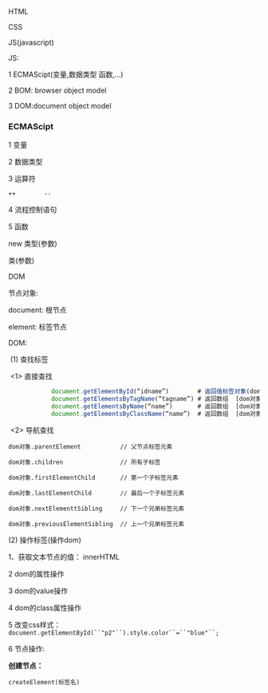 HTML

CSS

JS(javascript)

JS: 

   1  ECMAScipt(变量,数据类型 函数,...)  

   2  BOM: browser object model 

   3  DOM:document object model 



### ECMAScipt

1 变量

2 数据类型

3 运算符

```
++        -- 
```



4 流程控制语句

5 函数



new 类型(参数)

类(参数)







DOM

节点对象:

document: 根节点

element:  标签节点





DOM:

​      (1) 查找标签

​                <1>  直接查找                

```js
            document.getElementById(“idname”)        # 返回值标签对象(dom对象)
            document.getElementsByTagName(“tagname”) # 返回数组  [dom对象1,...]
            document.getElementsByName(“name”)       # 返回数组  [dom对象1,...]
            document.getElementsByClassName(“name”)  # 返回数组  [dom对象1,...]
```

​      <2> 导航查找

```
dom对象.parentElement           // 父节点标签元素

dom对象.children                // 所有子标签

dom对象.firstElementChild       // 第一个子标签元素

dom对象.lastElementChild        // 最后一个子标签元素

dom对象.nextElementtSibling     // 下一个兄弟标签元素

dom对象.previousElementSibling  // 上一个兄弟标签元素
```



 (2) 操作标签(操作dom)

1、获取文本节点的值： innerHTML

2  dom的属性操作

3 dom的value操作

4 dom的class属性操作

5 改变css样式：`document.getElementById(``"p2"``).style.color``=``"blue"``;`

6 节点操作: 

   **创建节点：**

 ```
createElement(标签名)
 ```



